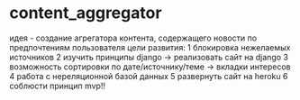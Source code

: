 # content_aggregator
идея - создание агрегатора контента, содержащего новости по предпочтениям пользователя
цели развития: 
  1 блокировка нежелаемых источников
  2 изучить принципы django -> реализовать сайт на django
  3 возможность сортировки по дате/источнику/теме -> вкладки интересов
  4 работа с нереляционной базой данных
  5 развернуть сайт на heroku
  6 соблюсти принцип mvp!!
  

